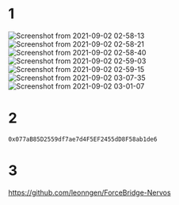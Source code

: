 # 1
![Screenshot from 2021-09-02 02-58-13](https://user-images.githubusercontent.com/89813113/131760820-f1b3d08c-57bc-49d5-9c97-442bfd465e6b.png)
![Screenshot from 2021-09-02 02-58-21](https://user-images.githubusercontent.com/89813113/131760825-25baf9e2-bc71-40c9-b6d4-90b47e430937.png)
![Screenshot from 2021-09-02 02-58-40](https://user-images.githubusercontent.com/89813113/131760829-d2d42c54-65b0-4a30-8f25-9ec00b1fd053.png)
![Screenshot from 2021-09-02 02-59-03](https://user-images.githubusercontent.com/89813113/131760831-e74c9902-9039-4114-8978-4ff13b6aaaa2.png)
![Screenshot from 2021-09-02 02-59-15](https://user-images.githubusercontent.com/89813113/131760833-454fe48b-4b59-4e5c-b2a9-b9b6259953e1.png)
![Screenshot from 2021-09-02 03-07-35](https://user-images.githubusercontent.com/89813113/131761213-18c3edf2-9f0f-464a-a164-24de613f028e.png)
![Screenshot from 2021-09-02 03-01-07](https://user-images.githubusercontent.com/89813113/131760835-67fad7cc-9903-41bb-803f-ff0cc3067407.png)
# 2
~~~
0x077aB85D2559df7ae7d4F5EF2455dD8F58ab1de6
~~~
# 3
https://github.com/leonngen/ForceBridge-Nervos

